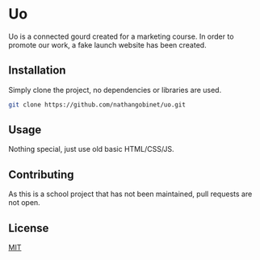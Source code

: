 # Uo

Uo is a connected gourd created for a marketing course. In order to promote our work, a fake launch website has been created.

## Installation

Simply clone the project, no dependencies or libraries are used.

```bash
git clone https://github.com/nathangobinet/uo.git
```

## Usage

Nothing special, just use old basic HTML/CSS/JS.

## Contributing
As this is a school project that has not been maintained, pull requests are not open.


## License
[MIT](https://choosealicense.com/licenses/mit/)